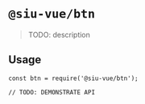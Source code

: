 # `@siu-vue/btn`

> TODO: description

## Usage

```
const btn = require('@siu-vue/btn');

// TODO: DEMONSTRATE API
```
